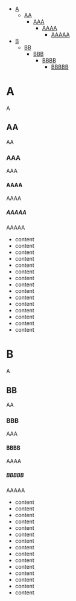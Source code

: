 
<!-- TOC depthFrom:1 depthTo:6 withLinks:1 updateOnSave:1 orderedList:0 -->

- [A](#a)
	- [AA](#aa)
		- [AAA](#aaa)
			- [AAAA](#aaaa)
				- [AAAAA](#aaaaa)
- [B](#b)
	- [BB](#bb)
		- [BBB](#bbb)
			- [BBBB](#bbbb)
				- [BBBBB](#bbbbb)

<!-- /TOC -->

# A
A
## AA
AA
### AAA
AAA
#### AAAA
AAAA
##### AAAAA
AAAAA

- content
- content
- content
- content
- content
- content
- content
- content
- content
- content
- content
- content
- content
- content
- content



# B
A
## BB
AA
### BBB
AAA
#### BBBB
AAAA
##### BBBBB
AAAAA

- content
- content
- content
- content
- content
- content
- content
- content
- content
- content
- content
- content
- content
- content
- content
